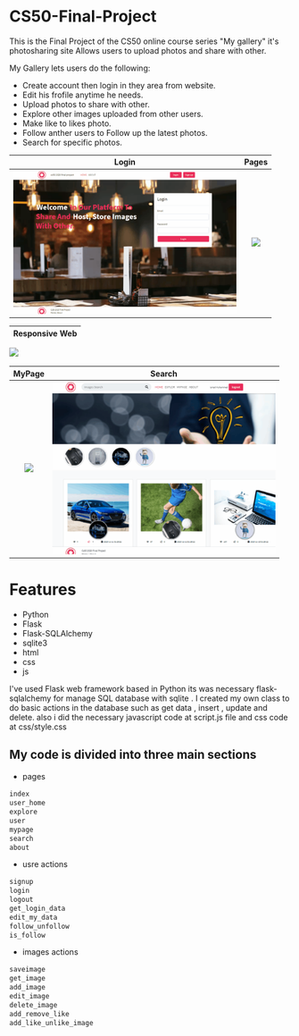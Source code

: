 # CS50-Final-Project

This is the Final Project of the CS50 online course series "My gallery" it's photosharing site Allows users to upload photos and share with other.

My Gallery lets users do the following:

- Create account then login in they area from website.
- Edit his frofile anytime he needs.
- Upload photos to share with other.
- Explore other images uploaded from other users.
- Make like to likes photo.
- Follow anther users to Follow up the latest photos.
- Search for specific photos.

|                     Login                     |                       Pages                       |
| :-------------------------------------------: | :-----------------------------------------------: |
| <img src="Screenshots/login.gif" width="400"> | <img src="Screenshots/pages_3.gif" width = "400"> |

| Responsive Web |
| :------------: |

 <img src="Screenshots/home.gif" width = "400">

|                       MyPage                        |                      Search                      |
| :-------------------------------------------------: | :----------------------------------------------: |
| <img src="Screenshots/mypage_12.gif" width = "400"> | <img src="Screenshots/search.gif" width = "400"> |

# Features

- Python
- Flask
- Flask-SQLAlchemy
- sqlite3
- html
- css
- js

I've used Flask web framework based in Python its was necessary flask-sqlalchemy for manage SQL database with sqlite . I created my own class to do basic actions in the database such as get data , insert , update and delete.
also i did the necessary javascript code at script.js file and css code at css/style.css

## My code is divided into three main sections

- pages

```
index
user_home
explore
user
mypage
search
about

```

- usre actions

```
signup
login
logout
get_login_data
edit_my_data
follow_unfollow
is_follow
```

- images actions

```
saveimage
get_image
add_image
edit_image
delete_image
add_remove_like
add_like_unlike_image

```
